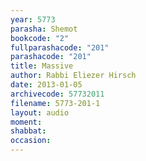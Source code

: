 ```yaml
---
year: 5773
parasha: Shemot
bookcode: "2"
fullparashacode: "201"
parashacode: "201"
title: Massive
author: Rabbi Eliezer Hirsch
date: 2013-01-05
archivecode: 57732011
filename: 5773-201-1
layout: audio
moment: 
shabbat: 
occasion: 
---
```

